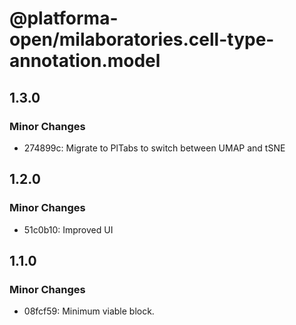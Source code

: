 # @platforma-open/milaboratories.cell-type-annotation.model

## 1.3.0

### Minor Changes

- 274899c: Migrate to PlTabs to switch between UMAP and tSNE

## 1.2.0

### Minor Changes

- 51c0b10: Improved UI

## 1.1.0

### Minor Changes

- 08fcf59: Minimum viable block.
